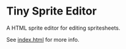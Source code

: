 # Tiny Sprite Editor
A HTML sprite editor for editing spritesheets.

See [index.html](https://cdn.rawgit.com/borisvanschooten/tinyspriteeditor/master/index.html) for more info.

